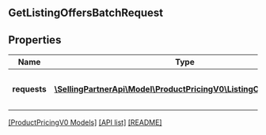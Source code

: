 ## GetListingOffersBatchRequest

## Properties

Name | Type | Description | Notes
------------ | ------------- | ------------- | -------------
**requests** | [**\SellingPartnerApi\Model\ProductPricingV0\ListingOffersRequest[]**](ListingOffersRequest.md) | A list of `getListingOffers` batched requests to run. | [optional]

[[ProductPricingV0 Models]](../) [[API list]](../../Api) [[README]](../../../README.md)
